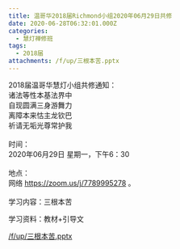 ```yaml
---
title: 温哥华2018届Richmond小组2020年06月29日共修
date: 2020-06-28T06:32:01.000Z
categories:
  - 慧灯禅修班
tags:
  - 2018届
attachments: /f/up/三根本苦.pptx
---
```

2018届温哥华慧灯小组共修通知：\
诸法等性本基法界中\
自现圆满三身游舞力\
离障本来怙主龙钦巴\
祈请无垢光尊常护我\
\
时间：\
2020年06月29日 星期一，下午6：30\
\
地点：\
网络 <https://zoom.us/j/7789995278> 。\
\
学习内容：三根本苦 

学习资料：教材+引导文 

[/f/up/三根本苦.pptx](https://s3.ap-northeast-1.wasabisys.com/hdcx/hdv/f/up/三根本苦.pptx)